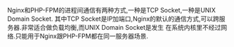 Nginx和PHP-FPM的进程间通信有两种方式,一种是TCP Socket,一种是UNIX Domain Socket.
其中TCP Socket是IP加端口,Nginx的默认的通信方式,可以跨服务器.非常适合做负载均衡,而UNIX Domain Socket是发生
在系统内核里不经过网络.只能用于Nginx跟PHP-FPM都在同一服务器场景.